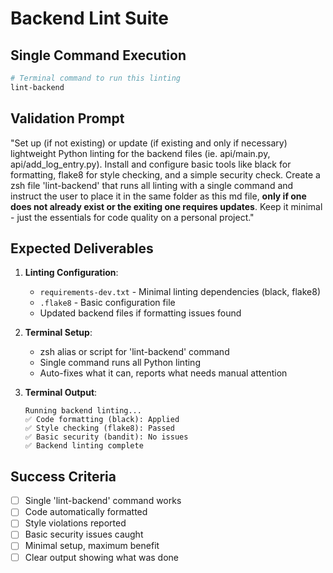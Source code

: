# Backend Lint Suite

## **Single Command Execution**

```bash
# Terminal command to run this linting
lint-backend
```

## **Validation Prompt**

"Set up (if not existing) or update (if existing and only if necessary) lightweight Python linting for the backend files (ie. api/main.py, api/add_log_entry.py). Install and configure basic tools like black for formatting, flake8 for style checking, and a simple security check. Create a zsh file 'lint-backend' that runs all linting with a single command and instruct the user to place it in the same folder as this md file, **only if one does not already exist or the exiting one requires updates**. Keep it minimal - just the essentials for code quality on a personal project."

## **Expected Deliverables**

1. **Linting Configuration**:
   - `requirements-dev.txt` - Minimal linting dependencies (black, flake8)
   - `.flake8` - Basic configuration file
   - Updated backend files if formatting issues found

2. **Terminal Setup**:
   - zsh alias or script for 'lint-backend' command
   - Single command runs all Python linting
   - Auto-fixes what it can, reports what needs manual attention

3. **Terminal Output**:
   ```
   Running backend linting...
   ✅ Code formatting (black): Applied
   ✅ Style checking (flake8): Passed
   ✅ Basic security (bandit): No issues
   ✅ Backend linting complete
   ```

## **Success Criteria**

- [ ] Single 'lint-backend' command works
- [ ] Code automatically formatted
- [ ] Style violations reported
- [ ] Basic security issues caught
- [ ] Minimal setup, maximum benefit
- [ ] Clear output showing what was done

